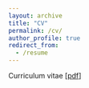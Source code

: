 ```yaml
---
layout: archive
title: "CV"
permalink: /cv/
author_profile: true
redirect_from:
  - /resume
---
```


Curriculum vitae [[pdf](/upload/cv/cv.pdf)]














